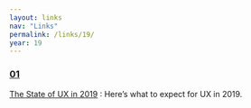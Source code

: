 ```yaml
---
layout: links
nav: "Links"
permalink: /links/19/
year: 19
---
```


<h3 id="01"><a href="#01">01</a></h3>

[The State of UX in 2019](https://trends.uxdesign.cc/2019)
: Here’s what to expect for UX in 2019.
